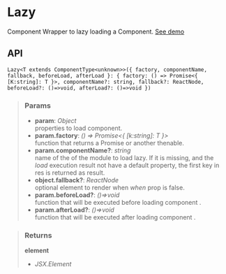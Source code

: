 # Lazy
Component Wrapper to lazy loading a Component. [See demo](https://nDriaDev.io/react-tools/#/components/Lazy)

## API

```tsx
Lazy<T extends ComponentType<unknown>>({ factory, componentName, fallback, beforeLoad, afterLoad }: { factory: () => Promise<{ [K:string]: T }>, componentName?: string, fallback?: ReactNode, beforeLoad?: ()=>void, afterLoad?: ()=>void })
```

> ### Params
>
> - __param__: _Object_  
properties to load component.
> - __param.factory__: _() => Promise<{ [k:string]: T }>_  
function that returns a Promise or another thenable.
> - __param.componentName?__: _string_  
name of the of the module to load lazy. If it is missing, and the _load_ execution result not have a default property, the first key in res is returned as result.
> - __object.fallback?__: _ReactNode_  
optional element to render when _when_ prop is false.
> - __param.beforeLoad?__: _()=>void_  
function that will be executed before loading component .
> - __param.afterLoad?__: _()=>void_  
function that will be executed after loading component .
>

> ### Returns
>
> __element__
> - _JSX.Element_  
>